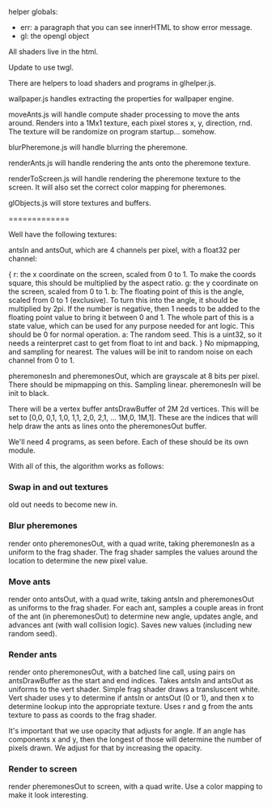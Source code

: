 helper globals:
* err: a paragraph that you can see innerHTML to show error message.
* gl: the opengl object

All shaders live in the html. 

Update to use twgl.

There are helpers to load shaders and programs in glhelper.js. 

wallpaper.js handles extracting the properties for wallpaper engine.

moveAnts.js will handle compute shader processing to move the ants around. Renders into a 1Mx1 texture, each pixel stores x, y, direction, rnd.
The texture will be randomize on program startup... somehow.

blurPheremone.js will handle blurring the pheremone.

renderAnts.js will handle rendering the ants onto the pheremone texture.

renderToScreen.js will handle rendering the pheremone texture to the screen. It will also set the correct color mapping for pheremones.

glObjects.js will store textures and buffers.

=============

Well have the following textures:

antsIn and antsOut, which are 4 channels per pixel, with a float32 per channel:

{
  r: the x coordinate on the screen, scaled from 0 to 1. To make the coords square, this should be multiplied by the aspect ratio.
  g: the y coordinate on the screen, scaled from 0 to 1.
  b: The floating point of this is the angle, scaled from 0 to 1 (exclusive). To turn this into the angle, it should be multiplied by 2pi.
     If the number is negative, then 1 needs to be added to the floating point value to bring it between 0 and 1.
     The whole part of this is a state value, which can be used for any purpose needed for ant logic. This should be 0 for normal operation.
  a: The random seed. This is a uint32, so it needs a reinterpret cast to get from float to int and back.
}
No mipmapping, and sampling for nearest. The values will be init to random noise on each channel from 0 to 1.

pheremonesIn and pheremonesOut, which are grayscale at 8 bits per pixel. There should be mipmapping on this. Sampling linear.
pheremonesIn will be init to black.

There will be a vertex buffer antsDrawBuffer of 2M 2d vertices. This will be set to [0,0, 0,1, 1,0, 1,1, 2,0, 2,1, ... 1M,0, 1M,1].
These are the indices that will help draw the ants as lines onto the pheremonesOut buffer.

We'll need 4 programs, as seen before. Each of these should be its own module.

With all of this, the algorithm works as follows:

### Swap in and out textures
old out needs to become new in.

### Blur pheremones
render onto pheremonesOut, with a quad write, taking pheremonesIn as a uniform to the frag shader.
The frag shader samples the values around the location to determine the new pixel value.

### Move ants
render onto antsOut, with a quad write, taking antsIn and pheremonesOut as uniforms to the frag shader.
For each ant, samples a couple areas in front of the ant (in pheremonesOut) to determine new angle, updates angle, and advances ant (with wall collision logic).
Saves new values (including new random seed).

### Render ants
render onto pheremonesOut, with a batched line call, using pairs on antsDrawBuffer as the start and end indices.
Takes antsIn and antsOut as uniforms to the vert shader. Simple frag shader draws a transluscent white.
Vert shader uses y to determine if antsIn or antsOut (0 or 1), and then x to determine lookup into the
appropriate texture. Uses r and g from the ants texture to pass as coords to the frag shader.

It's important that we use opacity that adjusts for angle. If an angle has components x and y, then the longest of those will determine the number of pixels drawn.
We adjust for that by increasing the opacity.

### Render to screen
render pheremonesOut to screen, with a quad write. Use a color mapping to make it look interesting.
